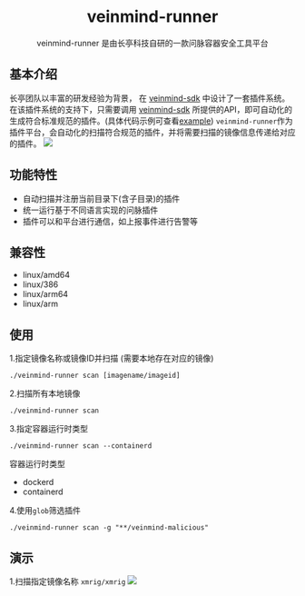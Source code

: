 <h1 align="center"> veinmind-runner </h1>

<p align="center">
veinmind-runner 是由长亭科技自研的一款问脉容器安全工具平台
</p>

## 基本介绍
长亭团队以丰富的研发经验为背景， 在 [veinmind-sdk]() 中设计了一套插件系统。
在该插件系统的支持下，只需要调用 [veinmind-sdk]() 所提供的API，即可自动化的生成符合标准规范的插件。(具体代码示例可查看[example](./example))
`veinmind-runner`作为插件平台，会自动化的扫描符合规范的插件，并将需要扫描的镜像信息传递给对应的插件。
![](https://dinfinite.oss-cn-beijing.aliyuncs.com/image/20220321150601.png)

## 功能特性

- 自动扫描并注册当前目录下(含子目录)的插件
- 统一运行基于不同语言实现的问脉插件
- 插件可以和平台进行通信，如上报事件进行告警等

## 兼容性

- linux/amd64
- linux/386
- linux/arm64
- linux/arm

## 使用

1.指定镜像名称或镜像ID并扫描 (需要本地存在对应的镜像)

```
./veinmind-runner scan [imagename/imageid]
```

2.扫描所有本地镜像

```
./veinmind-runner scan
```

3.指定容器运行时类型
```
./veinmind-runner scan --containerd
```

容器运行时类型
- dockerd
- containerd

4.使用`glob`筛选插件
```
./veinmind-runner scan -g "**/veinmind-malicious"
```

## 演示
1.扫描指定镜像名称 `xmrig/xmrig`
![](https://dinfinite.oss-cn-beijing.aliyuncs.com/image/20220314150819.png)